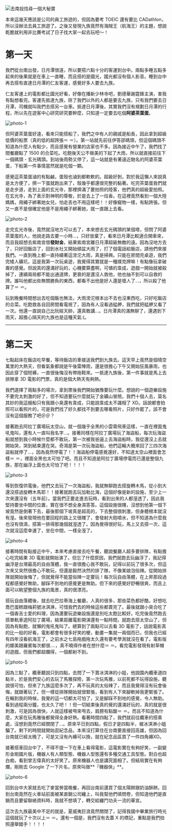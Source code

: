 <!--
[date]: 2011-08-29
[title]: 去南投找尋一個大秘寶
[name]: find-one-piece-in-nantou
[tag]:  九族文化村, Sun Moon Lake | 日月潭, One Piece | 航海王
-->

![去南投找尋一個大秘寶][feature photo]

本來這幾天應該是公司的員工旅遊的，但因為要考 TOEIC 還有要比 CADathlon，所以沒辦法去員工旅遊了。之後又發現九族竟然有海賊王（航海王）的主題，想說乾脆就利用非比賽考試了日子找大家一起去玩吧～！

第一天
=====

我們從台南出發，日月潭很遠，所以要搭六點十分的客運到台中。兩點多睡五點多起來的後果就是在車上一直睡，而且搭的是國光，國光都沒有個人影音。睡到台中再去搭有直達日月潭的仁友客運，感覺好多人要去九族。

仁友客運上的電影都比國光好看，好像在播新少林寺吧，劉德華謝霆鋒主演，害我有點想看完。客運先抵達九族，除了我們以外的人都是要去九族，只有我們要去日月潭，司機就叫我們去搭另一台車。抵達日月潭後，其實我們沒有規劃日月潭的行程，所以先在遊客中心研究研究要幹麼，只知道一定要去吃個**阿婆茶葉蛋**。

![photo-1][p1]

但阿婆茶葉蛋好遠，看來只能搭船了，我們之中有人的親戚是船長，因此拿到超級低價的船票（真的低的超誇張＝ ＝）。第一站就先前往伊答邵碼頭，但這個碼頭不知道為什麼人有點少，而且感覺有營業的店家也不多。因為接近中午了，我們找了間餐廳點了 1500 的合菜吃。吃飽後天公不做美的下起了大雨，所以就直接前往下一個碼頭 - 玄光碼頭。到站後雨勢又停了，這一站就是有著遠近馳名的阿婆茶葉蛋，下船第一件事情當然就是吃個一顆。

感覺這茶葉蛋滷的有點鹹，蛋殼也滷到都軟軟的。超級好剝，對於我這懶人來說真是太方便了，擠一下蛋就跑出來了，殼幾乎都還很完整的黏著。吃完茶葉蛋我們就是走步道，走到上面的玄光寺，那裡擠滿了要拍照的陸客，他們真的超級愛拍照。在玄光寺，為了表示對神明的尊敬，於是去上了一炷香。在這裡竟然看到一個大陸媽媽，用繩子綁著她女兒，怕走丟也不用這樣吧！！好像寵物一樣，有點誇張。但又一直不是很確定他是不是用繩子綁著她，就一直跟上去看。

![photo-2][p2]

走完玄光寺後，竟然就沒地方可以去了，本來想去玄光碼頭的某個塔，但問了阿婆茶葉蛋的人，他說走路去要一小時...，只好放棄了，看來日月潭比較適合開車來，而且我超想去紫南宮借**發財金**，結果紫南宮離日月潭超級無敵的遠。因為沒地方去了，只好回飯店了，回到水社又開始傾盆大雨了，打了個電話給飯店，請他們來接我們。一直到晚上都一直持續著這滂沱大雨，真是掃興。只能在房間完桌遊，我們完矮人礦坑，這是我第一次玩桌遊，我覺得其實就是一種撲克牌嘛！有點像玩拿破崙的感覺。但說真的還滿好玩的，心機要算盡啊，可憐的韋成，遊戲一開始就被殺掉了，連續兩局都不能出通道牌，更衰的是還沒人救他，他也抽不到可以自救的牌。誰叫他都出些無關勝負的東西，都看不出他是好人還是壞人了...，所以殺了他算了＝ ＝。

玩到晚餐時間想出去吃個飯也無法，大雨滂沱根本出不去也沒東西吃，只好吃飯店的合菜。吃飽救各自回房間看電視了，因為有人沒看過艋舺，我們就把艋舺又看了一次。他還一直說自己比阮經天帥，還真敢講...。日月潭真的滿無聊了，還遇到下雨天，超擔心隔天的九族也是這種天氣:(。

- - - - - - - - - -

第二天
=====

七點起床在飯店吃早餐，等待飯店的車接送我們到九族去。這天早上竟然是個晴空萬里的大熱天，但看氣象都說是午後雷陣雨，還是很擔心下午又開始狂風暴雨，也因此穿了個短褲，一直很後悔沒有帶拖鞋來。一抵達九族後，第一件事就是馬上去排隊拿 3D 電影的門票，真的是個大熱天有夠熱。

我們選擇了兩點多的場次，拿到票後我們開始猶豫要玩什麼。想說的一個遊樂設施不要完太刺激的好了，但不知道要玩什麼就玩了金礦山冒險。我們十個人去，莫名其妙的我這艘船只有我跟小臭還有韋成，只能說韋成太不識相了 XD。話說都會拍照可以看照片的，可是我們找了好久都找不到要去哪看照片，只好作罷了。該不會沒有這個服務了吧＠＠？

接著跑去阿拉丁廣場玩太空山，就一個幾乎全黑的小雲霄飛車這樣，一直在裡面鬼吼鬼叫，還有人一直叫我名字...。接著同樣在阿拉丁廣場玩了海盜船，每次玩海盜船就想到我小時候什麼都不敢玩，第一次被我爸逼上去海盜船時，我從還沒上去就開始哭，哭到結束還在哭。奇鴻是第一次玩海盜船，他們這輪大概來回了三四次海盜船就停了...，因為竟然停電了！！海盜船停電感覺還好，不知道太空山裡面會怎樣＝ ＝，裡面全黑也太可怕了吧。而且不知道是阿拉丁廣場停電而已還是整個九族，那在幽浮上面也太可怕了吧！！！！

![photo-3][p3]

等到恢復供電後，他們又去玩了一次海盜船，我就無聊跑去搭旋轉木馬，從小到大還沒搭過旋轉木馬耶！！接著就跑去玩加勒比海，這個好像是新的設施，至少上一次來還沒有（五年前）。當我們正要走進去玩時，看到出來的人都溼透了，因此我堅持要坐中間的位置，實在很不想全身濕答答。這個設施很賤，沒想到他第一個下坡竟然是倒著下去，最後那個下坡真是超高的，下去整個很刺激，但身體根本就沒有溼。後來發現他在要回程的路上又很賤了，會發射大砲噴水，但不知道為什麼我也沒有很濕，搭第一排得那幾個就溼透了。因為覺得很好玩，馬上又去搭一次，這次就沒這麼幸運了，坐在中間，一樣全溼了。


![photo-4][p4]

接著時間有點接近中午，本來考慮直接去吃午餐，聽說餐廳人超多要排隊，有點擔心吃完結果 3D 電影就開始演了。但忘了什麼原因，我們就跑去玩幽浮了，我記得幽浮是台灣最高的自由落體，我一直很擔心我不敢玩，記得以前玩了很多次，但這次來又突然很擔心不敢玩，但還是毅然決然的排了隊，不像某娘泡俗辣。從開始排隊就開始後悔了，但就覺得不能當俗辣一定要玩！每次玩自由落體，在上昇那段過程都感覺好無助，腳踩不到地的感覺更是無助。但下來的感覺好舒暢很爽，而且上面可以眺望整個九族的風景，真的很漂亮。


搭玩自由落體後，就去吃巴拉蒂海上餐廳，人真的很多，那些菜色都好酷，好想吃喬巴蛋糕跟梅莉號冰淇淋，可惜我們去的時候這些都賣完了。最後就跟小臭合吃了一個香吉士愛的料理，因為還要玩遊樂設施還是別吃太飽比較好。吃完後竟然跑去搭單軌車遊阿拉丁廣場，結果距離電影開演還有一點時間，就跑去搭太空山了，但因為有點飽，就懶的鬼吼鬼叫了。總算到了兩點可以去看 3D 電影了，話說電影真的比一般的好看，電影都會有很多好笑的梗，動畫一集就一兩個而已，但我也已經有四年沒看航海王了，之前水之七島拖戲拖太久還有要考學測就沒在看了。電影版的娜美跟羅賓每次都很....，真不曉得作者在想什麼＝ ＝。看完電影發現有射草帽的遊戲，但我們都超爛得，一個都射不到。

![photo-5][p5]

因為三點了，纜車聽說只到四點，去問了一下賣冰淇淋的小姐，他說園內纜車道四點半，於是我們安心的去玩了馬雅探險，第一次玩馬雅，以前死都不玩得設施，聽說很可怕，但來了九族這麼多次了，再不玩真的太俗辣了，而且我覺得沒有玩會後悔，就跟著玩了。但一樣從排隊開始就很緊張，看到有人下來腳軟掉我更緊張了。在輪到我的時候，我覺的這一切都太可怕了，又是腳踩不到地的感覺，令人無助。看到過程兩分鐘，也太久了吧！！但一切結束後真的覺的還滿好玩的，真的就是很刺激，可是因為很快，人就這樣被甩來甩去，肩膀有點酸＝ ＝。而且不知道為什麼，大家在玩馬雅後都覺得全身好熱。看著時間四點了，我們就前往纜車的搭乘處，沒想到竟然已經關閉了...。原來平日到四點，假日才是四點半，被冰淇淋小姐騙了。剩下的時間就開始逛紀念品，本來沒打算住在台南要直接回高雄，但因為回台南就已經太晚了，可是又沒有內褲可以換，就在紀念品區買了一件四角褲XD。

接著搭車回台中了，不得不提一下在車上看得電影，這電影實在有夠好笑，一副變形金剛國片版，機器人有人類型態、機器人型態還有多種交通工具型態。對白也超白痴，看到曾志偉真的太好笑了。原來機器人也是講究面相了。但結局實在有夠爛，剛剛去  Google 了一下片名，原來叫做**「機器俠」**。

![photo-6][p6]

回到台中大家就去吃了麥當勞當晚餐，再回台南前還買了個太陽餅跟奶油酥餅。回到台南竟然在火車站前面被某直銷公司纏上，叫我幫他們填問卷，但知道他們是直銷而且要留聯絡資料時，我就不想填了，轉交給纏鬥功夫一流的華宣。

這次去九族最美中不足的就是，夏威夷巨浪竟然關閉了，記得我國中畢業旅行時光這個就玩了十次以上＝ ＝。還有一個是，我們沒有去蓋 X 的標記，重點是我們拍照還舉錯手！！！！


[p1]: http://i.minus.com/jbwHtG9XpngwXe.png
[p2]: http://i.minus.com/i0SRVUdyLctPX.png
[p3]: http://i.minus.com/ibkhdUW0t64SQh.png
[p4]: http://i.minus.com/jbqsuiU05TkDGc.png
[p5]: http://i.minus.com/jb01EsRJRHOiW5.png
[p6]: http://i.minus.com/jbdaUvYgRXfXKi.png

[feature photo]: http://i.minus.com/jftSnT6v9wRo1.png